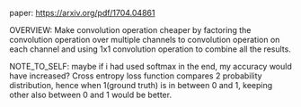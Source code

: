 paper: https://arxiv.org/pdf/1704.04861

OVERVIEW:
Make convolution operation cheaper by factoring the convolution operation over multiple channels to convolution operation on each channel and using 1x1 convolution operation to combine all the results.

NOTE_TO_SELF:
maybe if i had used softmax in the end, my accuracy would have increased?
Cross entropy loss function compares 2 probability distribution, hence when 1(ground truth) is in between 0 and 1, keeping other also between 0 and 1 would be better.